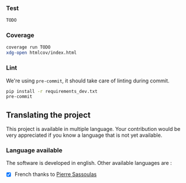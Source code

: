 ### Test

~~~~bash
TODO
~~~~

### Coverage

~~~~bash
coverage run TODO
xdg-open htmlcov/index.html
~~~~

### Lint

We're using `pre-commit`, it should take care of linting during commit.

~~~~bash
pip install -r requirements_dev.txt
pre-commit
~~~~

## Translating the project

This project is available in multiple language.
Your contribution would be very appreciated if you
know a language that is not yet available.

### Language available

The software is developed in english. Other available languages are :

* [x] French thanks to [Pierre Sassoulas](https://github.com/Pierre-Sassoulas/)
